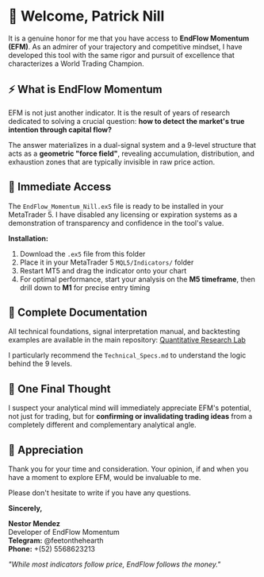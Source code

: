 # 🎯 Welcome, Patrick Nill

It is a genuine honor for me that you have access to **EndFlow Momentum (EFM)**. As an admirer of your trajectory and competitive mindset, I have developed this tool with the same rigor and pursuit of excellence that characterizes a World Trading Champion.

## ⚡ What is EndFlow Momentum

EFM is not just another indicator. It is the result of years of research dedicated to solving a crucial question: **how to detect the market's true intention through capital flow?**

The answer materializes in a dual-signal system and a 9-level structure that acts as a **geometric "force field"**, revealing accumulation, distribution, and exhaustion zones that are typically invisible in raw price action.

## 🚀 Immediate Access

The `EndFlow_Momentum_Nill.ex5` file is ready to be installed in your MetaTrader 5. I have disabled any licensing or expiration systems as a demonstration of transparency and confidence in the tool's value.

**Installation:**
1. Download the `.ex5` file from this folder
2. Place it in your MetaTrader 5 `MQL5/Indicators/` folder
3. Restart MT5 and drag the indicator onto your chart
4. For optimal performance, start your analysis on the **M5 timeframe**, then drill down to **M1** for precise entry timing

## 📖 Complete Documentation

All technical foundations, signal interpretation manual, and backtesting examples are available in the main repository:
[Quantitative Research Lab](https://github.com/newnes/MKTS-Projects/tree/master/EndFlow_Momentum_Studio)

I particularly recommend the `Technical_Specs.md` to understand the logic behind the 9 levels.

## 💎 One Final Thought

I suspect your analytical mind will immediately appreciate EFM's potential, not just for trading, but for **confirming or invalidating trading ideas** from a completely different and complementary analytical angle.

## 🤝 Appreciation

Thank you for your time and consideration. Your opinion, if and when you have a moment to explore EFM, would be invaluable to me.

Please don't hesitate to write if you have any questions.

**Sincerely,**

**Nestor Mendez**  
Developer of EndFlow Momentum  
**Telegram:** @feetonthehearth  
**Phone:** +(52) 5568623213

*"While most indicators follow price, EndFlow follows the money."*